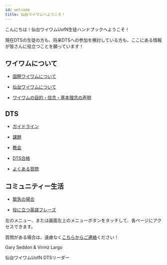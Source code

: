 ```yaml
---
id: welcome
title: 仙台ワイワムへようこそ！
---
```


こんにちは！仙台ワイワムUofN生徒ハンドブックへようこそ！

現在DTSの生徒の方も、将来DTSへの参加を検討している方も、ここにある情報が皆さんに役立つことを願っています！

## ワイワムについて

- [国際ワイワムについて](../about/ywam.md)

- [仙台ワイワムについて](../about/ywamsendai.md)

- [ワイワムの目的・信念・基本理念の声明](../about/values.md)

## DTS

- [ガイドライン](guidelines.md)

- [課題](assignments.md)

- [教会](churches.md)

- [DTS合格](passfail.md)

- [よくある質問](faq.md)

## コミュニティー生活

- [緊急の場合](emergency.md)

- [役に立つ英語フレーズ](helpfulphrases.md)


左のメニュー、または画面左上のメニューボタンをタッチして、各ページにアクセスできます。

質問がある場合は、遠慮なく[こちらからご連絡](../community/communication.md)ください！


Gary Seddon & Virmz Largo

仙台ワイワムUofN DTSリーダー